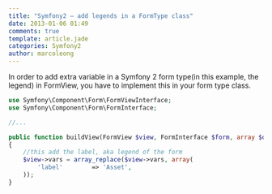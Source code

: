 ```yaml
---
title: "Symfony2 – add legends in a FormType class"
date: 2013-01-06 01:49
comments: true
template: article.jade
categories: Symfony2
author: marcoleong
---
```


In order to add extra variable in a Symfony 2 form type(in this example, the legend) in FormView, you have to implement this in your form type class.

```php
use Symfony\Component\Form\FormViewInterface;
use Symfony\Component\Form\FormInterface;

//...

public function buildView(FormView $view, FormInterface $form, array $options)
{
    //this add the label, aka legend of the form
    $view->vars = array_replace($view->vars, array(
        'label'        => 'Asset',
    ));
}
```